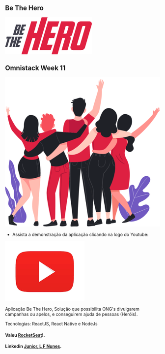 ## Be The Hero

![Logo](https://github.com/lfnjunior/be-the-hero/blob/master/mobile/assets/logo@3x.png?raw=true)

## Omnistack Week 11

![BeTheHero](https://github.com/lfnjunior/be-the-hero/blob/master/frontend/src/assets/heroes.png?raw=true)

- Assista a demonstração da aplicação clicando na logo do Youtube:

[![Be The Hero - Youtube vídeo](https://github.com/lfnjunior/AirCnC/blob/master/youtube.png?raw=true)](https://youtu.be/ZmapNgFOwas "Be The Hero")

Aplicação Be The Hero,
Solução que possibilita ONG's divulgarem campanhas ou apelos, e conseguirem ajuda de pessoas (Heróis).

Tecnologias:
ReactJS, React Native e NodeJs

#### Valeu [RocketSeat](https://rocketseat.com.br/)!.

#### Linkedin <a href="https://www.linkedin.com/in/leonaldo-nunes-4a3132188" target="_blank">Junior, L F Nunes</a>.
